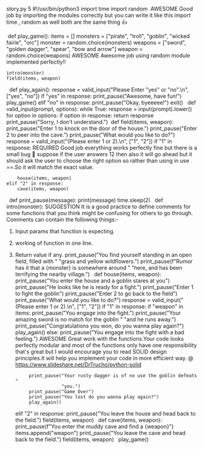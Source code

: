  story.py 5
#!/usr/bin/python3
import time
import random
​
AWESOME
Good job by importing the modules correctly but you can write it like this import time , random as well both are the same thing 👍

​
def play_game():
    items = []
    monsters = ["pirate", "troll", "goblin", "wicked fairie", "orc"]
    monster = random.choice(monsters)
    weapons = ["sword", "golden dagger", "spear", "bow and arrow"]
    weapon = random.choice(weapons)
AWESOME
Awesome job using random module implemented perfectly!!

    intro(monster)
    field(items, weapon)
​
​
def play_again():
    response = valid_input("Please Enter \"yes\" or \"no\".\n", ["yes", "no"])
    if "yes" in response:
        print_pause("Awesome, have fun!")
        play_game()
    elif "no" in response:
        print_pause("Okay, byeeeee!")
        exit()
​
​
def valid_input(prompt, options):
    while True:
        response = input(prompt).lower()
        for option in options:
            if option in response:
                return response
        print_pause("Sorry, I don't understand.")
​
​
def field(items, weapon):
    print_pause("Enter 1 to knock on the door of the house.")
    print_pause("Enter 2 to peer into the cave.")
    print_pause("What would you like to do?")
    response = valid_input("(Please enter 1 or 2).\n", ["1", "2"])
    if "1" in response:
REQUIRED
Good job everything works perfectly fine but there is a small bug 🐛 suppose if the user answers 12 then also it will go ahead but it should ask the user to choose the right option so rather than using in use ==.So it will match the exact value.

        house(items, weapon)
    elif "2" in response:
        cave(items, weapon)
​
​
def print_pause(message):
    print(message)
    time.sleep(2)
​
​
def intro(monster):
SUGGESTION
It is a good practice to define comments for some functions that you think might be confusing for others to go through. Comments can contain the following things:-

1) Input params that function is expecting.
2) working of function in one line.
3) Return value if any.
    print_pause("You find yourself standing in an open field, filled with "
                "grass and yellow wildflowers.")
    print_pause(f"Rumor has it that a {monster} is somewhere around "
                "here, and has been terrifying the nearby village.")
​
​
def house(items, weapon):
    print_pause("You enter the house and a goblin stares at you")
    print_pause("He looks like he is ready for a fight.")
    print_pause("Enter 1 to fight the goblin")
    print_pause("Enter 2 to go back to the field")
    print_pause("What would you like to do?")
    response = valid_input("(Please enter 1 or 2).\n", ["1", "2"])
    if "1" in response:
        if "weapon" in items:
            print_pause("You engage into the fight.")
            print_pause("Your amazing sword is no match for the goblin "
                        "and he runs away.")
            print_pause("Congratulations you won, do you wanna play again?")
            play_again()
        else:
            print_pause("You engage into the fight with a bad feeling.")
AWESOME
Great work with the functions.Your code looks perfectly modular and most of the functions only have one responsibility that's great but I would encourage you to read SOLID design principles.It will help you implement your code in more efficient way.
@ https://www.slideshare.net/DrTrucho/python-solid

            print_pause("Your rusty dagger is of no use the goblin defeats "
                        "you.")
            print_pause("Game Over")
            print_pause("You lost do you wanna play again?")
            play_again()
    elif "2" in response:
        print_pause("You leave the house and head back to the field.")
        field(items, weapon)
​
​
def cave(items, weapon):
    print_pause(f"You enter the muddy cave and find a {weapon}")
    items.append("weapon")
    print_pause("You leave the cave and head back to the field.")
    field(items, weapon)
​
​
play_game()
​
